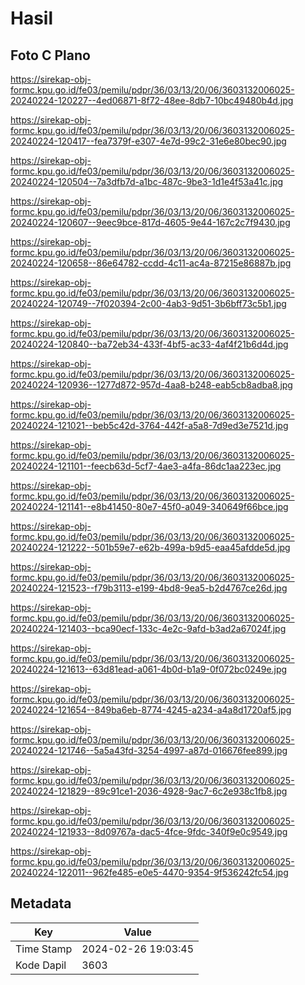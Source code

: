 # Hasil

## Foto C Plano

https://sirekap-obj-formc.kpu.go.id/fe03/pemilu/pdpr/36/03/13/20/06/3603132006025-20240224-120227--4ed06871-8f72-48ee-8db7-10bc49480b4d.jpg

https://sirekap-obj-formc.kpu.go.id/fe03/pemilu/pdpr/36/03/13/20/06/3603132006025-20240224-120417--fea7379f-e307-4e7d-99c2-31e6e80bec90.jpg

https://sirekap-obj-formc.kpu.go.id/fe03/pemilu/pdpr/36/03/13/20/06/3603132006025-20240224-120504--7a3dfb7d-a1bc-487c-9be3-1d1e4f53a41c.jpg

https://sirekap-obj-formc.kpu.go.id/fe03/pemilu/pdpr/36/03/13/20/06/3603132006025-20240224-120607--9eec9bce-817d-4605-9e44-167c2c7f9430.jpg

https://sirekap-obj-formc.kpu.go.id/fe03/pemilu/pdpr/36/03/13/20/06/3603132006025-20240224-120658--86e64782-ccdd-4c11-ac4a-87215e86887b.jpg

https://sirekap-obj-formc.kpu.go.id/fe03/pemilu/pdpr/36/03/13/20/06/3603132006025-20240224-120749--7f020394-2c00-4ab3-9d51-3b6bff73c5b1.jpg

https://sirekap-obj-formc.kpu.go.id/fe03/pemilu/pdpr/36/03/13/20/06/3603132006025-20240224-120840--ba72eb34-433f-4bf5-ac33-4af4f21b6d4d.jpg

https://sirekap-obj-formc.kpu.go.id/fe03/pemilu/pdpr/36/03/13/20/06/3603132006025-20240224-120936--1277d872-957d-4aa8-b248-eab5cb8adba8.jpg

https://sirekap-obj-formc.kpu.go.id/fe03/pemilu/pdpr/36/03/13/20/06/3603132006025-20240224-121021--beb5c42d-3764-442f-a5a8-7d9ed3e7521d.jpg

https://sirekap-obj-formc.kpu.go.id/fe03/pemilu/pdpr/36/03/13/20/06/3603132006025-20240224-121101--feecb63d-5cf7-4ae3-a4fa-86dc1aa223ec.jpg

https://sirekap-obj-formc.kpu.go.id/fe03/pemilu/pdpr/36/03/13/20/06/3603132006025-20240224-121141--e8b41450-80e7-45f0-a049-340649f66bce.jpg

https://sirekap-obj-formc.kpu.go.id/fe03/pemilu/pdpr/36/03/13/20/06/3603132006025-20240224-121222--501b59e7-e62b-499a-b9d5-eaa45afdde5d.jpg

https://sirekap-obj-formc.kpu.go.id/fe03/pemilu/pdpr/36/03/13/20/06/3603132006025-20240224-121523--f79b3113-e199-4bd8-9ea5-b2d4767ce26d.jpg

https://sirekap-obj-formc.kpu.go.id/fe03/pemilu/pdpr/36/03/13/20/06/3603132006025-20240224-121403--bca90ecf-133c-4e2c-9afd-b3ad2a67024f.jpg

https://sirekap-obj-formc.kpu.go.id/fe03/pemilu/pdpr/36/03/13/20/06/3603132006025-20240224-121613--63d81ead-a061-4b0d-b1a9-0f072bc0249e.jpg

https://sirekap-obj-formc.kpu.go.id/fe03/pemilu/pdpr/36/03/13/20/06/3603132006025-20240224-121654--849ba6eb-8774-4245-a234-a4a8d1720af5.jpg

https://sirekap-obj-formc.kpu.go.id/fe03/pemilu/pdpr/36/03/13/20/06/3603132006025-20240224-121746--5a5a43fd-3254-4997-a87d-016676fee899.jpg

https://sirekap-obj-formc.kpu.go.id/fe03/pemilu/pdpr/36/03/13/20/06/3603132006025-20240224-121829--89c91ce1-2036-4928-9ac7-6c2e938c1fb8.jpg

https://sirekap-obj-formc.kpu.go.id/fe03/pemilu/pdpr/36/03/13/20/06/3603132006025-20240224-121933--8d09767a-dac5-4fce-9fdc-340f9e0c9549.jpg

https://sirekap-obj-formc.kpu.go.id/fe03/pemilu/pdpr/36/03/13/20/06/3603132006025-20240224-122011--962fe485-e0e5-4470-9354-9f536242fc54.jpg


## Metadata

| Key        | Value               |
| ---------- | ------------------- |
| Time Stamp | 2024-02-26 19:03:45 |
| Kode Dapil | 3603                |



